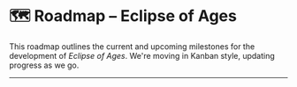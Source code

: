 # 🗺️ Roadmap – Eclipse of Ages

This roadmap outlines the current and upcoming milestones for the development of *Eclipse of Ages*. We're moving in Kanban style, updating progress as we go.

---
